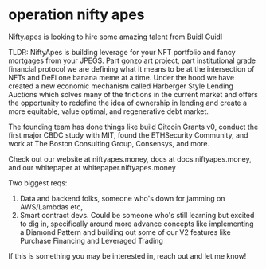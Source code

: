 # operation nifty apes

Nifty.apes is looking to hire some amazing talent from Buidl Guidl

TLDR: NiftyApes is building leverage for your NFT portfolio and fancy mortgages from your JPEGS. Part gonzo art project, part institutional grade financial protocol we are defining what it means to be at the intersection of NFTs and DeFi one banana meme at a time. Under the hood we have created a new economic mechanism called Harberger Style Lending Auctions which solves many of the frictions in the current market and offers the opportunity to redefine the idea of ownership in lending and create a more equitable, value optimal, and regenerative debt market.

The founding team has done things like build Gitcoin Grants v0, conduct the first major CBDC study with MIT, found the ETHSecurity Community, and work at The Boston Consulting Group, Consensys, and more.

Check out our website at niftyapes.money, docs at docs.niftyapes.money, and our whitepaper at whitepaper.niftyapes.money

Two biggest reqs:

1. Data and backend folks, someone who's down for jamming on AWS/Lambdas etc,
2. Smart contract devs. Could be someone who's still learning but excited to dig in, specifically around more advance concepts like implementing a Diamond Pattern and building out some of our V2 features like Purchase Financing and Leveraged Trading


If this is something you may be interested in, reach out and let me know!
